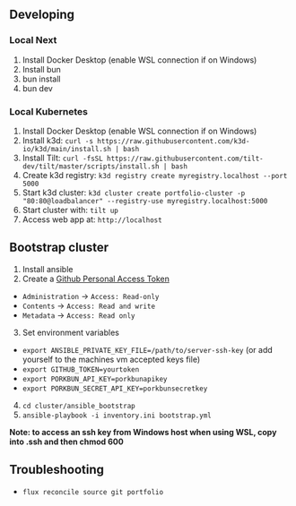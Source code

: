 ## Developing
### Local Next
1. Install Docker Desktop (enable WSL connection if on Windows)
2. Install bun
3. bun install
4. bun dev

### Local Kubernetes
1. Install Docker Desktop (enable WSL connection if on Windows)
2. Install k3d: `curl -s https://raw.githubusercontent.com/k3d-io/k3d/main/install.sh | bash`
3. Install Tilt: `curl -fsSL https://raw.githubusercontent.com/tilt-dev/tilt/master/scripts/install.sh | bash`
4. Create k3d registry: `k3d registry create myregistry.localhost --port 5000`
5. Start k3d cluster: `k3d cluster create portfolio-cluster -p "80:80@loadbalancer" --registry-use myregistry.localhost:5000`
6. Start cluster with: `tilt up`
7. Access web app at: `http://localhost`

## Bootstrap cluster
1. Install ansible
2. Create a [Github Personal Access Token](https://github.com/settings/personal-access-tokens)
- `Administration` -> `Access: Read-only`
- `Contents` -> `Access: Read and write`
- `Metadata` -> `Access: Read only`
3. Set environment variables
- `export ANSIBLE_PRIVATE_KEY_FILE=/path/to/server-ssh-key` (or add yourself to the machines vm accepted keys file)
- `export GITHUB_TOKEN=yourtoken`
- `export PORKBUN_API_KEY=porkbunapikey`
- `export PORKBUN_SECRET_API_KEY=porkbunsecretkey`
4. `cd cluster/ansible_bootstrap`
5. `ansible-playbook -i inventory.ini bootstrap.yml`

**Note: to access an ssh key from Windows host when using WSL, copy into .ssh and then chmod 600**

## Troubleshooting
- `flux reconcile source git portfolio`
